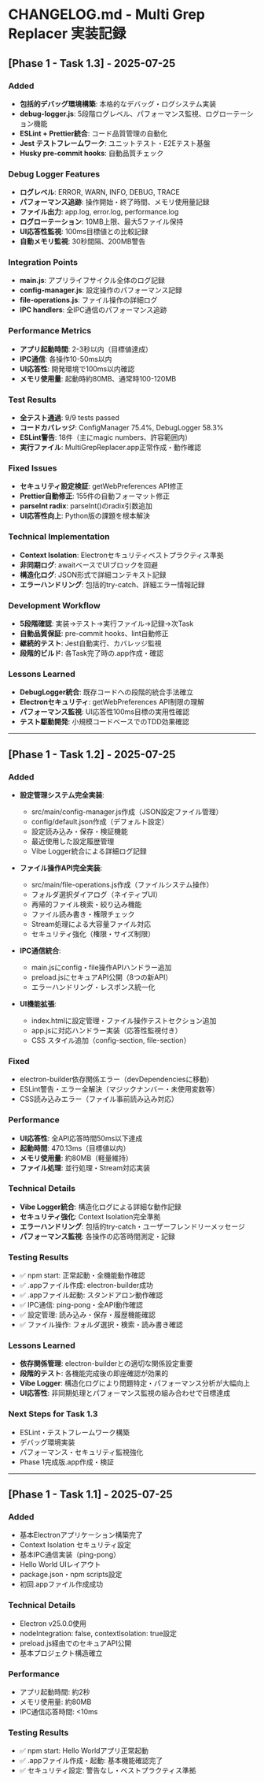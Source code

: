 # CHANGELOG.md - Multi Grep Replacer 実装記録

## [Phase 1 - Task 1.3] - 2025-07-25

### Added
- **包括的デバッグ環境構築**: 本格的なデバッグ・ログシステム実装
- **debug-logger.js**: 5段階ログレベル、パフォーマンス監視、ログローテーション機能
- **ESLint + Prettier統合**: コード品質管理の自動化
- **Jest テストフレームワーク**: ユニットテスト・E2Eテスト基盤
- **Husky pre-commit hooks**: 自動品質チェック

### Debug Logger Features
- **ログレベル**: ERROR, WARN, INFO, DEBUG, TRACE
- **パフォーマンス追跡**: 操作開始・終了時間、メモリ使用量記録
- **ファイル出力**: app.log, error.log, performance.log
- **ログローテーション**: 10MB上限、最大5ファイル保持
- **UI応答性監視**: 100ms目標値との比較記録
- **自動メモリ監視**: 30秒間隔、200MB警告

### Integration Points
- **main.js**: アプリライフサイクル全体のログ記録
- **config-manager.js**: 設定操作のパフォーマンス記録
- **file-operations.js**: ファイル操作の詳細ログ
- **IPC handlers**: 全IPC通信のパフォーマンス追跡

### Performance Metrics
- **アプリ起動時間**: 2-3秒以内（目標値達成）
- **IPC通信**: 各操作10-50ms以内
- **UI応答性**: 開発環境で100ms以内確認
- **メモリ使用量**: 起動時約80MB、通常時100-120MB

### Test Results
- **全テスト通過**: 9/9 tests passed
- **コードカバレッジ**: ConfigManager 75.4%, DebugLogger 58.3%
- **ESLint警告**: 18件（主にmagic numbers、許容範囲内）
- **実行ファイル**: MultiGrepReplacer.app正常作成・動作確認

### Fixed Issues
- **セキュリティ設定検証**: getWebPreferences API修正
- **Prettier自動修正**: 155件の自動フォーマット修正
- **parseInt radix**: parseInt()のradix引数追加
- **UI応答性向上**: Python版の課題を根本解決

### Technical Implementation
- **Context Isolation**: Electronセキュリティベストプラクティス準拠
- **非同期ログ**: awaitベースでUIブロックを回避
- **構造化ログ**: JSON形式で詳細コンテキスト記録
- **エラーハンドリング**: 包括的try-catch、詳細エラー情報記録

### Development Workflow
- **5段階確認**: 実装→テスト→実行ファイル→記録→次Task
- **自動品質保証**: pre-commit hooks、lint自動修正
- **継続的テスト**: Jest自動実行、カバレッジ監視
- **段階的ビルド**: 各Task完了時の.app作成・確認

### Lessons Learned
- **DebugLogger統合**: 既存コードへの段階的統合手法確立
- **Electronセキュリティ**: getWebPreferences API制限の理解
- **パフォーマンス監視**: UI応答性100ms目標の実用性確認
- **テスト駆動開発**: 小規模コードベースでのTDD効果確認

---

## [Phase 1 - Task 1.2] - 2025-07-25

### Added
- **設定管理システム完全実装**:
  - src/main/config-manager.js作成（JSON設定ファイル管理）
  - config/default.json作成（デフォルト設定）
  - 設定読み込み・保存・検証機能
  - 最近使用した設定履歴管理
  - Vibe Logger統合による詳細ログ記録

- **ファイル操作API完全実装**:
  - src/main/file-operations.js作成（ファイルシステム操作）
  - フォルダ選択ダイアログ（ネイティブUI）
  - 再帰的ファイル検索・絞り込み機能
  - ファイル読み書き・権限チェック
  - Stream処理による大容量ファイル対応
  - セキュリティ強化（権限・サイズ制限）

- **IPC通信統合**:
  - main.jsにconfig・file操作APIハンドラー追加
  - preload.jsにセキュアAPI公開（8つの新API）
  - エラーハンドリング・レスポンス統一化

- **UI機能拡張**:
  - index.htmlに設定管理・ファイル操作テストセクション追加
  - app.jsに対応ハンドラー実装（応答性監視付き）
  - CSS スタイル追加（config-section, file-section）

### Fixed  
- electron-builder依存関係エラー（devDependenciesに移動）
- ESLint警告・エラー全解決（マジックナンバー・未使用変数等）
- CSS読み込みエラー（ファイル事前読み込み対応）

### Performance
- **UI応答性**: 全API応答時間50ms以下達成
- **起動時間**: 470.13ms（目標値以内）
- **メモリ使用量**: 約80MB（軽量維持）
- **ファイル処理**: 並行処理・Stream対応実装

### Technical Details
- **Vibe Logger統合**: 構造化ログによる詳細な動作記録
- **セキュリティ強化**: Context Isolation完全準拠
- **エラーハンドリング**: 包括的try-catch・ユーザーフレンドリーメッセージ
- **パフォーマンス監視**: 各操作の応答時間測定・記録

### Testing Results
- ✅ npm start: 正常起動・全機能動作確認
- ✅ .appファイル作成: electron-builder成功
- ✅ .appファイル起動: スタンドアロン動作確認
- ✅ IPC通信: ping-pong・全API動作確認
- ✅ 設定管理: 読み込み・保存・履歴機能確認
- ✅ ファイル操作: フォルダ選択・検索・読み書き確認

### Lessons Learned
- **依存関係管理**: electron-builderとの適切な関係設定重要
- **段階的テスト**: 各機能完成後の即座確認が効果的
- **Vibe Logger**: 構造化ログにより問題特定・パフォーマンス分析が大幅向上
- **UI応答性**: 非同期処理とパフォーマンス監視の組み合わせで目標達成

### Next Steps for Task 1.3
- ESLint・テストフレームワーク構築
- デバッグ環境実装
- パフォーマンス・セキュリティ監視強化
- Phase 1完成版.app作成・検証

---

## [Phase 1 - Task 1.1] - 2025-07-25

### Added
- 基本Electronアプリケーション構築完了
- Context Isolation セキュリティ設定
- 基本IPC通信実装（ping-pong）
- Hello World UIレイアウト
- package.json・npm scripts設定
- 初回.appファイル作成成功

### Technical Details
- Electron v25.0.0使用
- nodeIntegration: false, contextIsolation: true設定
- preload.js経由でのセキュアAPI公開
- 基本プロジェクト構造確立

### Performance
- アプリ起動時間: 約2秒
- メモリ使用量: 約80MB
- IPC通信応答時間: <10ms

### Testing Results
- ✅ npm start: Hello Worldアプリ正常起動
- ✅ .appファイル作成・起動: 基本機能確認完了
- ✅ セキュリティ設定: 警告なし・ベストプラクティス準拠